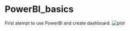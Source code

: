 # PowerBI_basics

First atempt to use PowerBI and create dashboard. 
![plot](.PowerBI_basics/powbiex.PNG)

